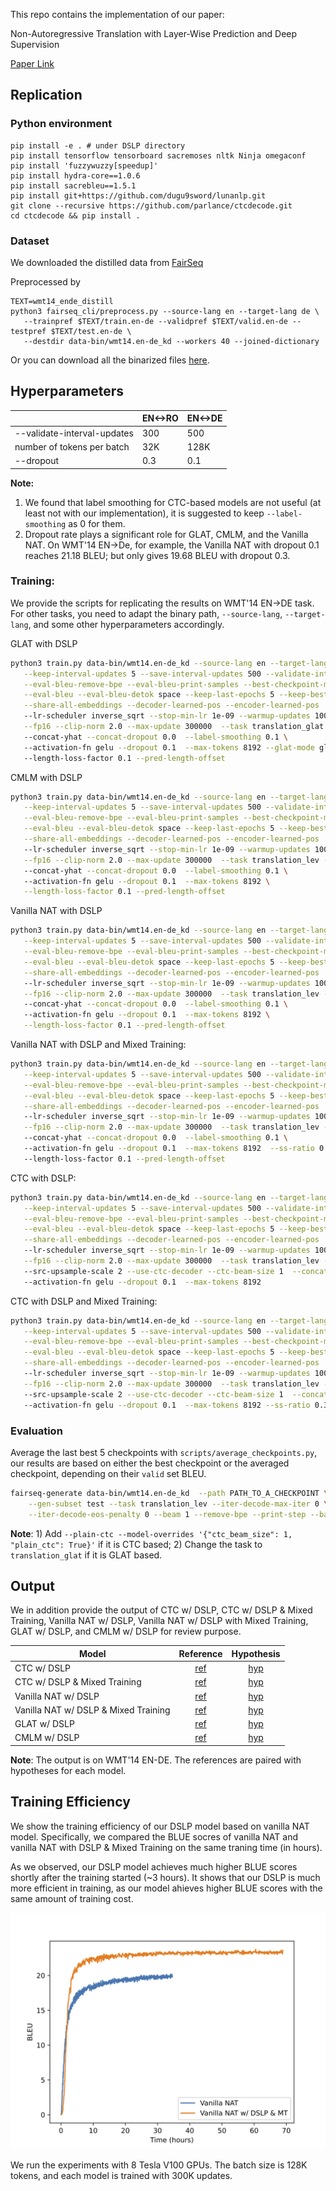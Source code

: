 
This repo contains the implementation of our paper:

Non-Autoregressive Translation with Layer-Wise Prediction and Deep Supervision

[Paper Link](https://arxiv.org/abs/2110.07515)

## Replication  

### Python environment
```
pip install -e . # under DSLP directory
pip install tensorflow tensorboard sacremoses nltk Ninja omegaconf
pip install 'fuzzywuzzy[speedup]'
pip install hydra-core==1.0.6
pip install sacrebleu==1.5.1
pip install git+https://github.com/dugu9sword/lunanlp.git
git clone --recursive https://github.com/parlance/ctcdecode.git
cd ctcdecode && pip install .
```

### Dataset
We downloaded the distilled data from [FairSeq](http://dl.fbaipublicfiles.com/nat/distill_dataset.zip)

Preprocessed by 
```
TEXT=wmt14_ende_distill
python3 fairseq_cli/preprocess.py --source-lang en --target-lang de \
   --trainpref $TEXT/train.en-de --validpref $TEXT/valid.en-de --testpref $TEXT/test.en-de \
   --destdir data-bin/wmt14.en-de_kd --workers 40 --joined-dictionary
```
Or you can download all the binarized files [here](https://drive.google.com/file/d/1MUNYkH5Cf2LC6Zv1Q01VorbNQlrLYOPk/view?usp=sharing).

## Hyperparameters
|                             	| EN<->RO 	| EN<->DE 	|
|-----------------------------	|---------	|---------	|
| --validate-interval-updates 	| 300     	| 500     	|
| number of tokens per batch  	| 32K     	| 128K    	|
| --dropout                   	| 0.3     	| 0.1     	|

**Note:**
1. We found that label smoothing for CTC-based models are not useful (at least not with our implementation), it is suggested to keep `--label-smoothing` as 0 for them. 
2. Dropout rate plays a significant role for GLAT, CMLM, and the Vanilla NAT. On WMT'14 EN->De, for example, the Vanilla NAT with dropout 0.1 reaches 21.18 BLEU; but only gives 19.68 BLEU with dropout 0.3. 

### Training:
We provide the scripts for replicating the results on WMT'14 EN->DE task. For other tasks, you need to adapt the binary path, `--source-lang`, `--target-lang`, and some other hyperparameters accordingly. 


GLAT with DSLP
```bash
python3 train.py data-bin/wmt14.en-de_kd --source-lang en --target-lang de  --save-dir checkpoints  --eval-tokenized-bleu \
   --keep-interval-updates 5 --save-interval-updates 500 --validate-interval-updates 500 --maximize-best-checkpoint-metric \
   --eval-bleu-remove-bpe --eval-bleu-print-samples --best-checkpoint-metric bleu --log-format simple --log-interval 100 \
   --eval-bleu --eval-bleu-detok space --keep-last-epochs 5 --keep-best-checkpoints 5  --fixed-validation-seed 7 --ddp-backend=no_c10d \
   --share-all-embeddings --decoder-learned-pos --encoder-learned-pos  --optimizer adam --adam-betas "(0.9,0.98)" --lr 0.0005 \ 
   --lr-scheduler inverse_sqrt --stop-min-lr 1e-09 --warmup-updates 10000 --warmup-init-lr 1e-07 --apply-bert-init --weight-decay 0.01 \
   --fp16 --clip-norm 2.0 --max-update 300000  --task translation_glat --criterion glat_loss --arch glat_sd --noise full_mask \ 
   --concat-yhat --concat-dropout 0.0  --label-smoothing 0.1 \ 
   --activation-fn gelu --dropout 0.1  --max-tokens 8192 --glat-mode glat \ 
   --length-loss-factor 0.1 --pred-length-offset 
```

CMLM with DSLP
```bash
python3 train.py data-bin/wmt14.en-de_kd --source-lang en --target-lang de  --save-dir checkpoints  --eval-tokenized-bleu \
   --keep-interval-updates 5 --save-interval-updates 500 --validate-interval-updates 500 --maximize-best-checkpoint-metric \
   --eval-bleu-remove-bpe --eval-bleu-print-samples --best-checkpoint-metric bleu --log-format simple --log-interval 100 \
   --eval-bleu --eval-bleu-detok space --keep-last-epochs 5 --keep-best-checkpoints 5  --fixed-validation-seed 7 --ddp-backend=no_c10d \
   --share-all-embeddings --decoder-learned-pos --encoder-learned-pos  --optimizer adam --adam-betas "(0.9,0.98)" --lr 0.0005 \ 
   --lr-scheduler inverse_sqrt --stop-min-lr 1e-09 --warmup-updates 10000 --warmup-init-lr 1e-07 --apply-bert-init --weight-decay 0.01 \
   --fp16 --clip-norm 2.0 --max-update 300000  --task translation_lev --criterion nat_loss --arch glat_sd --noise full_mask \ 
   --concat-yhat --concat-dropout 0.0  --label-smoothing 0.1 \ 
   --activation-fn gelu --dropout 0.1  --max-tokens 8192 \
   --length-loss-factor 0.1 --pred-length-offset 
```

Vanilla NAT with DSLP
```bash
python3 train.py data-bin/wmt14.en-de_kd --source-lang en --target-lang de  --save-dir checkpoints  --eval-tokenized-bleu \
   --keep-interval-updates 5 --save-interval-updates 500 --validate-interval-updates 500 --maximize-best-checkpoint-metric \
   --eval-bleu-remove-bpe --eval-bleu-print-samples --best-checkpoint-metric bleu --log-format simple --log-interval 100 \
   --eval-bleu --eval-bleu-detok space --keep-last-epochs 5 --keep-best-checkpoints 5  --fixed-validation-seed 7 --ddp-backend=no_c10d \
   --share-all-embeddings --decoder-learned-pos --encoder-learned-pos  --optimizer adam --adam-betas "(0.9,0.98)" --lr 0.0005 \ 
   --lr-scheduler inverse_sqrt --stop-min-lr 1e-09 --warmup-updates 10000 --warmup-init-lr 1e-07 --apply-bert-init --weight-decay 0.01 \
   --fp16 --clip-norm 2.0 --max-update 300000  --task translation_lev --criterion nat_loss --arch nat_sd --noise full_mask \ 
   --concat-yhat --concat-dropout 0.0  --label-smoothing 0.1 \ 
   --activation-fn gelu --dropout 0.1  --max-tokens 8192 \
   --length-loss-factor 0.1 --pred-length-offset 
```

Vanilla NAT with DSLP and Mixed Training:
```bash
python3 train.py data-bin/wmt14.en-de_kd --source-lang en --target-lang de  --save-dir checkpoints  --eval-tokenized-bleu \
   --keep-interval-updates 5 --save-interval-updates 500 --validate-interval-updates 500 --maximize-best-checkpoint-metric \
   --eval-bleu-remove-bpe --eval-bleu-print-samples --best-checkpoint-metric bleu --log-format simple --log-interval 100 \
   --eval-bleu --eval-bleu-detok space --keep-last-epochs 5 --keep-best-checkpoints 5  --fixed-validation-seed 7 --ddp-backend=no_c10d \
   --share-all-embeddings --decoder-learned-pos --encoder-learned-pos  --optimizer adam --adam-betas "(0.9,0.98)" --lr 0.0005 \ 
   --lr-scheduler inverse_sqrt --stop-min-lr 1e-09 --warmup-updates 10000 --warmup-init-lr 1e-07 --apply-bert-init --weight-decay 0.01 \
   --fp16 --clip-norm 2.0 --max-update 300000  --task translation_lev --criterion nat_loss --arch nat_sd --noise full_mask \ 
   --concat-yhat --concat-dropout 0.0  --label-smoothing 0.1 \ 
   --activation-fn gelu --dropout 0.1  --max-tokens 8192  --ss-ratio 0.3 --fixed-ss-ratio --masked-loss \ 
   --length-loss-factor 0.1 --pred-length-offset 
```

CTC with DSLP:
```bash
python3 train.py data-bin/wmt14.en-de_kd --source-lang en --target-lang de  --save-dir checkpoints  --eval-tokenized-bleu \
   --keep-interval-updates 5 --save-interval-updates 500 --validate-interval-updates 500 --maximize-best-checkpoint-metric \
   --eval-bleu-remove-bpe --eval-bleu-print-samples --best-checkpoint-metric bleu --log-format simple --log-interval 100 \
   --eval-bleu --eval-bleu-detok space --keep-last-epochs 5 --keep-best-checkpoints 5  --fixed-validation-seed 7 --ddp-backend=no_c10d \
   --share-all-embeddings --decoder-learned-pos --encoder-learned-pos  --optimizer adam --adam-betas "(0.9,0.98)" --lr 0.0005 \ 
   --lr-scheduler inverse_sqrt --stop-min-lr 1e-09 --warmup-updates 10000 --warmup-init-lr 1e-07 --apply-bert-init --weight-decay 0.01 \
   --fp16 --clip-norm 2.0 --max-update 300000  --task translation_lev --criterion nat_loss --arch nat_ctc_sd --noise full_mask \ 
   --src-upsample-scale 2 --use-ctc-decoder --ctc-beam-size 1  --concat-yhat --concat-dropout 0.0  --label-smoothing 0.0 \ 
   --activation-fn gelu --dropout 0.1  --max-tokens 8192 
```

CTC with DSLP and Mixed Training:
```bash
python3 train.py data-bin/wmt14.en-de_kd --source-lang en --target-lang de  --save-dir checkpoints  --eval-tokenized-bleu \
   --keep-interval-updates 5 --save-interval-updates 500 --validate-interval-updates 500 --maximize-best-checkpoint-metric \
   --eval-bleu-remove-bpe --eval-bleu-print-samples --best-checkpoint-metric bleu --log-format simple --log-interval 100 \
   --eval-bleu --eval-bleu-detok space --keep-last-epochs 5 --keep-best-checkpoints 5  --fixed-validation-seed 7 --ddp-backend=no_c10d \
   --share-all-embeddings --decoder-learned-pos --encoder-learned-pos  --optimizer adam --adam-betas "(0.9,0.98)" --lr 0.0005 \ 
   --lr-scheduler inverse_sqrt --stop-min-lr 1e-09 --warmup-updates 10000 --warmup-init-lr 1e-07 --apply-bert-init --weight-decay 0.01 \
   --fp16 --clip-norm 2.0 --max-update 300000  --task translation_lev --criterion nat_loss --arch nat_ctc_sd_ss --noise full_mask \ 
   --src-upsample-scale 2 --use-ctc-decoder --ctc-beam-size 1  --concat-yhat --concat-dropout 0.0  --label-smoothing 0.0 \ 
   --activation-fn gelu --dropout 0.1  --max-tokens 8192 --ss-ratio 0.3 --fixed-ss-ratio
```


### Evaluation
Average the last best 5 checkpoints with `scripts/average_checkpoints.py`, our results are based on either the best checkpoint or the averaged checkpoint, depending on their `valid` set BLEU.

```bash
fairseq-generate data-bin/wmt14.en-de_kd  --path PATH_TO_A_CHECKPOINT \
    --gen-subset test --task translation_lev --iter-decode-max-iter 0 \
    --iter-decode-eos-penalty 0 --beam 1 --remove-bpe --print-step --batch-size 100
```
**Note**: 1) Add `--plain-ctc --model-overrides '{"ctc_beam_size": 1, "plain_ctc": True}'` if it is CTC based; 2) Change the task to `translation_glat` if it is GLAT based.

## Output

We in addition provide the output of CTC w/ DSLP, CTC w/ DSLP & Mixed Training, Vanilla NAT w/ DSLP, Vanilla NAT w/ DSLP with Mixed Training, GLAT w/ DSLP, and CMLM w/ DSLP for review purpose.

| Model        |     Reference      |  Hypothesis |
| ------------- |:-------------:| :-----:|
| CTC w/ DSLP     | [ref](output/ctc_sd.ref) | [hyp](output/ctc_sd.hyp) | 
| CTC w/ DSLP & Mixed Training  | [ref](output/ctc_sd_ss.ref) | [hyp](output/ctc_sd_ss.hyp) | 
| Vanilla NAT w/ DSLP | [ref](output/null_sd.ref) | [hyp](output/null_sd.hyp)   | 
| Vanilla NAT w/ DSLP & Mixed Training | [ref](output/null_sd_ss.ref) | [hyp](output/null_sd_ss.hyp)   |
| GLAT w/ DSLP   | [ref](output/glat_sd.ref) | [hyp](output/glat_sd.hyp) | 
| CMLM w/ DSLP | [ref](output/cmlm_sd.ref) | [hyp](output/cmlm_sd.hyp)  |  

**Note**: The output is on WMT'14 EN-DE. The references are paired with hypotheses for each model. 


## Training Efficiency
We show the training efficiency of our DSLP model based on vanilla NAT model. Specifically, we compared the BLUE socres of vanilla NAT and vanilla NAT with DSLP & Mixed Training on the same traning time (in hours). 

As we observed, our DSLP model achieves much higher BLUE scores shortly after the training started (~3 hours). It shows that our DSLP is much more efficient in training, as our model ahieves higher BLUE scores with the same amount of training cost.

![Efficiency](docs/efficiency.png)

We run the experiments with 8 Tesla V100 GPUs. The batch size is 128K tokens, and each model is trained with 300K updates.
